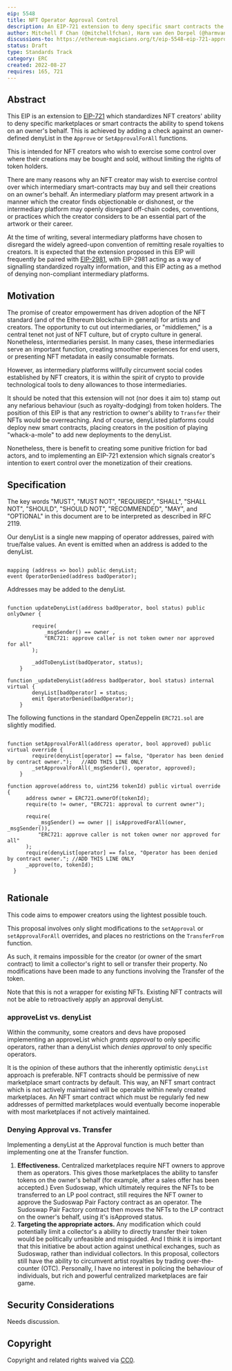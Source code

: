 ```yaml
---
eip: 5548
title: NFT Operator Approval Control
description: An EIP-721 extension to deny specific smart contracts the ability to spend tokens on an owner's behalf
author: Mitchell F Chan (@mitchellfchan), Harm van den Dorpel (@harmvandendorpel), et al.
discussions-to: https://ethereum-magicians.org/t/eip-5548-eip-721-approve-operator-denylist/10549
status: Draft
type: Standards Track
category: ERC
created: 2022-08-27
requires: 165, 721
---
```


## Abstract

This EIP is an extension to [EIP-721](./eip-721.md) which standardizes NFT creators' ability to deny specific marketplaces or smart contracts the ability to spend tokens on an owner's behalf. This is achieved by adding a check against an owner-defined denyList in the `Approve` or `SetApprovalForAll` functions.

This is intended for NFT creators who wish to exercise some control over where their creations may be bought and sold, without limiting the rights of token holders. 

There are many reasons why an NFT creator may wish to exercise control over which intermediary smart-contracts may buy and sell their creations on an owner's behalf. An intermediary platform may present artwork in a manner which the creator finds objectionable or dishonest, or the intermediary platform may openly disregard off-chain codes, conventions, or practices which the creator considers to be an essential part of the artwork or their career.

At the time of writing, several intermediary platforms have chosen to disregard the widely agreed-upon convention of remitting resale royalties to creators. It is expected that the extension proposed in this EIP will frequently be paired with [EIP-2981](./eip-2981.md), with EIP-2981 acting as a way of signalling standardized royalty information, and this EIP acting as a method of denying non-compliant intermediary platforms.


## Motivation

The promise of creator empowerment has driven adoption of the NFT standard (and of the Ethereum blockchain in general) for artists and creators. The opportunity to cut out intermediaries, or "middlemen," is a central tenet not just of NFT culture, but of crypto culture in general. Nonetheless, intermediaries persist. In many cases, these intermediaries serve an important function, creating smoother experiences for end users, or presenting NFT metadata in easily consumable formats. 

However, as intermediary platforms willfully circumvent social codes established by NFT creators, it is within the spirit of crypto to provide technological tools to deny allowances to those intermediaries.

It should be noted that this extension will not (nor does it aim to) stamp out any nefarious behaviour (such as royalty-dodging) from token holders. The position of this EIP is that any restriction to owner's ability to `Transfer` their NFTs would be overreaching. And of course, denyListed platforms could deploy new smart contracts, placing creators in the position of playing "whack-a-mole" to add new deployments to the denyList. 

Nonetheless, there is benefit to creating some punitive friction for bad actors, and to implementing an EIP-721 extension which signals creator's intention to exert control over the monetization of their creations.

## Specification

The key words "MUST", "MUST NOT", "REQUIRED", "SHALL", "SHALL NOT", "SHOULD", "SHOULD NOT", "RECOMMENDED", "MAY", and "OPTIONAL" in this document are to be interpreted as described in RFC 2119.

Our denyList is a single new mapping of operator addresses, paired with true/false values. An event is emitted when an address is added to the denyList.

```solidity

mapping (address => bool) public denyList;
event OperatorDenied(address badOperator);

```

Addresses may be added to the denyList.



```solidity

function updateDenyList(address badOperator, bool status) public onlyOwner {
       
        require(
            _msgSender() == owner ,
            "ERC721: approve caller is not token owner nor approved for all"
        );

        _addToDenyList(badOperator, status);
    }

function _updateDenyList(address badOperator, bool status) internal virtual {
        denyList[badOperator] = status;
        emit OperatorDenied(badOperator);
    }

```


The following functions in the standard OpenZeppelin `ERC721.sol` are slightly modified.

```solidity

function setApprovalForAll(address operator, bool approved) public virtual override {
        require(denyList[operator] == false, "Operator has been denied by contract owner.");   //ADD THIS LINE ONLY
        _setApprovalForAll(_msgSender(), operator, approved);
    }
    
function approve(address to, uint256 tokenId) public virtual override {
      address owner = ERC721.ownerOf(tokenId);
      require(to != owner, "ERC721: approval to current owner");

      require(
          _msgSender() == owner || isApprovedForAll(owner, _msgSender()),
          "ERC721: approve caller is not token owner nor approved for all"
      );
      require(denyList[operator] == false, "Operator has been denied by contract owner."; //ADD THIS LINE ONLY
      _approve(to, tokenId);
  }
    
 ```


 
## Rationale

This code aims to empower creators using the lightest possible touch.

This proposal involves only slight modifications to the `setApproval` or `setApprovalForAll` overrides, and places no restrictions on the `TransferFrom` function.

As such, it remains impossible for the creator (or owner of the smart contract) to limit a collector's right to sell or transfer their property. No modifications have been made to any functions involving the Transfer of the token.

Note that this is not a wrapper for existing NFTs. Existing NFT contracts will not be able to retroactively apply an approval denyList.  

### approveList vs. denyList

Within the community, some creators and devs have proposed implementing an approveList which *grants approval* to only specific operators, rather than a denyList which *denies approval* to only specific operators.

It is the opinion of these authors that the inherently optimistic `denyList` approach is preferable. NFT contracts should be permissive of new marketplace smart contracts by default. This way, an NFT smart contract which is not actively maintained will be operable within newly created marketplaces. An NFT smart contract which must be regularly fed new addresses of permitted marketplaces would eventually become inoperable with most marketplaces if not actively maintained.

### Denying Approval vs. Transfer

Implementing a denyList at the Approval function is much better than implementing one at the Transfer function.

1. **Effectiveness.** Centralized marketplaces require NFT owners to approve them as operators. This gives those marketplaces the ability to tansfer tokens on the owner's behalf (for example, after a sales offer has been accepted.) Even Sudoswap, which ultimately requires the NFTs to be transferred to an LP pool contract, still requires the NFT owner to approve the Sudoswap Pair Factory contract as an operator. The Sudoswap Pair Factory contract then moves the NFTs to the LP contract on the owner's behalf, using it's isApproved status.
2. **Targeting the appropriate actors.** Any modification which could potentially limit a collector's a ability to directly transfer their token would be politically unfeasible and misguided. And I think it is important that this initiative be about action against unethical exchanges, such as Sudoswap, rather than individual collectors. In this proposal, collectors still have the ability to circumvent artist royalties by trading over-the-counter (OTC). Personally, I have no interest in policing the behaviour of individuals, but rich and powerful centralized marketplaces are fair game.

## Security Considerations

Needs discussion.

## Copyright

Copyright and related rights waived via [CC0](../LICENSE.md).
